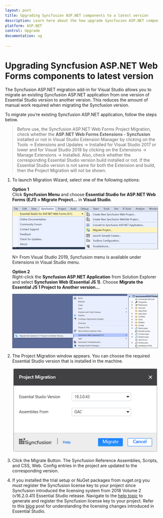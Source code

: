 ```yaml
---
layout: post
title: Upgrading Syncfusion ASP.NET components to a latest version
description: Learn here about the how upgrade Syncfusion ASP.NET components to a latest version from migrate extension.
platform: ASP.NET
control: Upgrade
documentation: ug

---
```


# Upgrading Syncfusion ASP.NET Web Forms components to latest version

The Syncfusion ASP.NET migration add-in for Visual Studio allows you to migrate an existing Syncfusion ASP.NET application from one version of Essential Studio version to another version. This reduces the amount of manual work required when migrating the Syncfusion version.

To migrate you’re existing Syncfusion ASP.NET application, follow the steps below.

> Before use, the Syncfusion ASP.NET Web Forms Project Migration, check whether the **ASP.NET Web Forms Extensions - Syncfusion** installed or not in Visual Studio Extension Manager by clicking on the Tools -> Extensions and Updates -> Installed for Visual Studio 2017 or lower and for Visual Studio 2019 by clicking on the Extensions -> Manage Extensions -> Installed. Also, check whether the corresponding Essential Studio version build installed or not. If the Essential Studio version is not same for both the Extension and build, then the Project Migration will not be shown.

1. To launch Migration Wizard, select one of the following options:

   **Option 1**   
   Click **Syncfusion Menu** and choose **Essential Studio for ASP.NET Web Forms (EJ1) > Migrate Project…** in **Visual Studio**.

   ![Syncfusion Essential JS 1 ASP.NET Web Forms Project Migration via Syncfusion menu](Upgrade-images/Syncfusion_Menu_Project_Migration1.png)

   N> From Visual Studio 2019, Syncfusion menu is available under Extensions in Visual Studio menu.

   **Option 2**  
   Right-click the **Syncfusion ASP.NET Application** from Solution Explorer and select **Syncfusion Web (Essential JS 1)**. Choose **Migrate the Essential JS 1 Project to Another version…**

   ![Syncfusion Essential JS 1 ASP.NET Web Forms Project Migration add-in](Upgrade-images/Project-Migration_img1.png)

2. The Project Migration window appears. You can choose the required Essential Studio version that is installed in the machine.

   ![Syncfusion Essential JS 1 ASP.NET Web Forms Project Migration UI](Upgrade-images/Project-Migration_img2.png)

3. Click the Migrate Button. The Syncfusion Reference Assemblies, Scripts, and CSS, Web. Config entries in the project are updated to the corresponding version.

4. If you installed the trial setup or NuGet packages from nuget.org you must register the Syncfusion license key to your project since Syncfusion introduced the licensing system from 2018 Volume 2 (v16.2.0.41) Essential Studio release. Navigate to the [help topic](https://help.syncfusion.com/aspnet/licensing/how-to-generate) to generate and register the Syncfusion license key to your project. Refer to this [blog](https://blog.syncfusion.com/post/Whats-New-in-2018-Volume-2-Licensing-Changes-in-the-1620x-Version-of-Essential-Studio.aspx?_ga=2.11237684.1233358434.1587355730-230058891.1567654773) post for understanding the licensing changes introduced in Essential Studio.